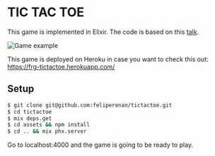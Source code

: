 # TIC TAC TOE
This game is implemented in Elixir. The code is based on this [talk](https://speakerdeck.com/ventsislaf/building-multiplayer-real-time-game-with-elixir-and-phoenix). 

![Game example](gifs/game_example.gif)

This game is deployed on Heroku in case you want to check this out: https://frg-tictactoe.herokuapp.com/

## Setup
```bash
$ git clone git@github.com:feliperenan/tictactoe.git
$ cd tictactoe
$ mix deps.get
$ cd assets && npm install
$ cd .. && mix phx.server
```

Go to localhost:4000 and the game is going to be ready to play.
